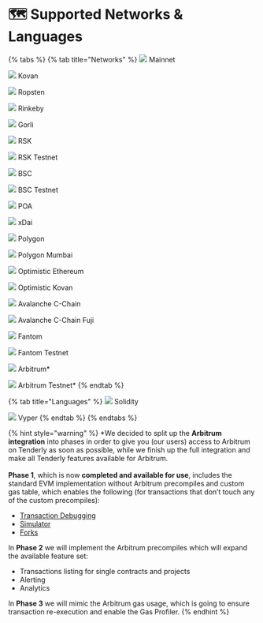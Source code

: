 # 🗺 Supported Networks & Languages

{% tabs %}
{% tab title="Networks" %}
![](<.gitbook/assets/image (80) (1) (1).png>) Mainnet

![](<.gitbook/assets/image (85) (1) (1).png>) Kovan

![](<.gitbook/assets/image (73).png>) Ropsten

![](<.gitbook/assets/image (75) (1) (1).png>) Rinkeby

![](<.gitbook/assets/image (74) (1) (1).png>) Gorli

![](<.gitbook/assets/image (83) (1) (1) (1).png>) RSK

![](<.gitbook/assets/image (71).png>) RSK Testnet

![](<.gitbook/assets/image (82) (1) (1).png>) BSC

![](<.gitbook/assets/image (88) (1).png>) BSC Testnet

![](<.gitbook/assets/image (86).png>) POA

![](<.gitbook/assets/image (84) (1) (1).png>) xDai

![](<.gitbook/assets/image (69).png>) Polygon

![](<.gitbook/assets/image (70) (1).png>) Polygon Mumbai

![](<.gitbook/assets/image (87) (1) (1).png>) Optimistic Ethereum

![](<.gitbook/assets/image (72).png>) Optimistic Kovan

![](<.gitbook/assets/image (81) (1).png>) Avalanche C-Chain

![](<.gitbook/assets/image (79).png>) Avalanche C-Chain Fuji

![](<.gitbook/assets/image (77) (1).png>) Fantom

![](<.gitbook/assets/image (78) (1).png>) Fantom Testnet

![](<.gitbook/assets/image (82).png>) Arbitrum\*

![](<.gitbook/assets/image (83).png>) Arbitrum Testnet\*
{% endtab %}

{% tab title="Languages" %}
![](.gitbook/assets/logo.svg) Solidity

![](.gitbook/assets/vyper-logo-square.png) Vyper
{% endtab %}
{% endtabs %}

{% hint style="warning" %}
\*We decided to split up the **Arbitrum integration** into phases in order to give you (our users) access to Arbitrum on Tenderly as soon as possible, while we finish up the full integration and make all Tenderly features available for Arbitrum.\
\
**Phase 1**, which is now **completed and available for use**, includes the standard EVM implementation without Arbitrum precompiles and custom gas table, which enables the following (for transactions that don’t touch any of the custom precompiles):&#x20;

* [Transaction Debugging ](debugger/how-to-use-tenderly-debugger/)
* [Simulator ](simulations-and-forks/how-to-simulate-a-transaction/)
* [Forks ](simulations-and-forks/how-to-create-a-fork/)



In **Phase 2** we will implement the Arbitrum precompiles which will expand the available feature set:&#x20;

* Transactions listing for single contracts and projects&#x20;
* Alerting&#x20;
* Analytics&#x20;



In **Phase 3** we will mimic the Arbitrum gas usage, which is going to ensure transaction re-execution and enable the Gas Profiler.
{% endhint %}
